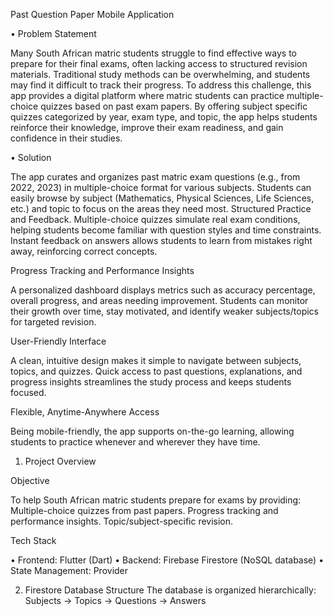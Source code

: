 Past Question Paper Mobile Application

• Problem Statement

Many South African matric students struggle to find effective ways to prepare for their 
final exams, often lacking access to structured revision materials. Traditional study 
methods can be overwhelming, and students may find it difficult to track their progress. 
To address this challenge, this app provides a digital platform where matric students 
can practice multiple-choice quizzes based on past exam papers. By offering subject specific quizzes categorized by year, exam type, and topic, the app helps students 
reinforce their knowledge, improve their exam readiness, and gain confidence in their 
studies.

• Solution

The app curates and organizes past matric exam questions (e.g., from 2022, 2023) in 
multiple-choice format for various subjects.
Students can easily browse by subject (Mathematics, Physical Sciences, Life Sciences, 
etc.) and topic to focus on the areas they need most. 
Structured Practice and Feedback.
Multiple-choice quizzes simulate real exam conditions, helping students become 
familiar with question styles and time constraints.
Instant feedback on answers allows students to learn from mistakes right away, 
reinforcing correct concepts.

Progress Tracking and Performance Insights

A personalized dashboard displays metrics such as accuracy percentage, overall 
progress, and areas needing improvement.
Students can monitor their growth over time, stay motivated, and identify weaker 
subjects/topics for targeted revision.

User-Friendly Interface

A clean, intuitive design makes it simple to navigate between subjects, topics, and 
quizzes.
Quick access to past questions, explanations, and progress insights streamlines the 
study process and keeps students focused.

Flexible, Anytime-Anywhere Access

Being mobile-friendly, the app supports on-the-go learning, allowing students to 
practice whenever and wherever they have time.


1. Project Overview

Objective

To help South African matric students prepare for exams by providing:
 Multiple-choice quizzes from past papers.
 Progress tracking and performance insights.
 Topic/subject-specific revision.

Tech Stack

• Frontend: Flutter (Dart)
• Backend: Firebase Firestore (NoSQL database)
• State Management: Provider

2. Firestore Database Structure
The database is organized hierarchically: Subjects → Topics → Questions → Answers